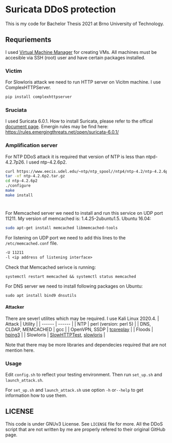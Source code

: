 # Suricata DDoS protection
This is my code for Bachelor Thesis 2021 at Brno University of Technology.

## Requriements
I used [Virtual Machine Manager](https://virt-manager.org/) for creating VMs.
All machines must be accesible via SSH (root) user and have certain packages installed.

### Victim
For Slowloris attack we need to run HTTP server on Vicitm machine. I use ComplexHTTPServer.
```sh
pip install complexhttpserver
```

### Sruciata 
I used Suricata 6.0.1. How to install Suricata, please refer to the offical [document page](https://suricata.readthedocs.io/en/suricata-6.0.2/).
Emergin rules may be find here: https://rules.emergingthreats.net/open/suricata-6.0.1/

### Amplification server
For NTP DDoS attack it is required that version of NTP is less than ntpd-4.2.7p26. I used ntp-4.2.6p2.

```sh
curl https://www.eecis.udel.edu/~ntp/ntp_spool//ntp4/ntp-4.2/ntp-4.2.6p2.tar.gz -o ntp-4.2.6p2.tar.gz
tar -xf ntp-4.2.6p2.tar.gz
cd ntp-4.2.6p2
./configure
make
make install
```
#

For Memcached server we need to install and run this service on UDP port 11211. My version of memcached is: 1.4.25-2ubuntu1.5.
Ubuntu 16.04:
```sh
sudo apt-get install memcached libmemcached-tools
```
For listening on UDP port we need to add this lines to the `/etc/memcached.conf` file.
```txt
-U 11211
-l <ip address of listening interface>
```
Check that Memcached serivce is running:
```txt
systemctl restart memcached && systemctl status memcached
```

For DNS server we need to install following packages on Ubuntu:
```
sudo apt install bind9 dnsutils
```

#### Attacker
There are severl utilites which may be required. I use Kali Linux 2020.4.
| Attack | Utility |
| ------ | ------ |
| NTP | perl (version: perl 5) |
| DNS, CLDAP, MEMCACHED | gcc |
| OpenVPN, SSDP | [tcpreplay](https://www.xmodulo.com/how-to-install-tcpreplay-on-linux.html) |
| Floods | [hping3](https://tools.kali.org/information-gathering/hping3) |
| Slowloris | [SlowHTTPTest](https://tools.kali.org/stress-testing/slowhttptest), [slowloris](https://pypi.org/project/pyslowloris/) |

Note that there may be more libraries and dependecies required that are not mention here.

### Usage
Edit `config.sh` to reflect your testing environment. Then run `set_up.sh` and `launch_attack.sh`.

For `set_up.sh` and `launch_attack.sh` use option `-h` or`--help` to get information how to use them.

## LICENSE
This code is under GNUv3 License. See `LICENSE` file for more.
All the DDoS script that are not written by me are properly refered to their original GitHub page.
